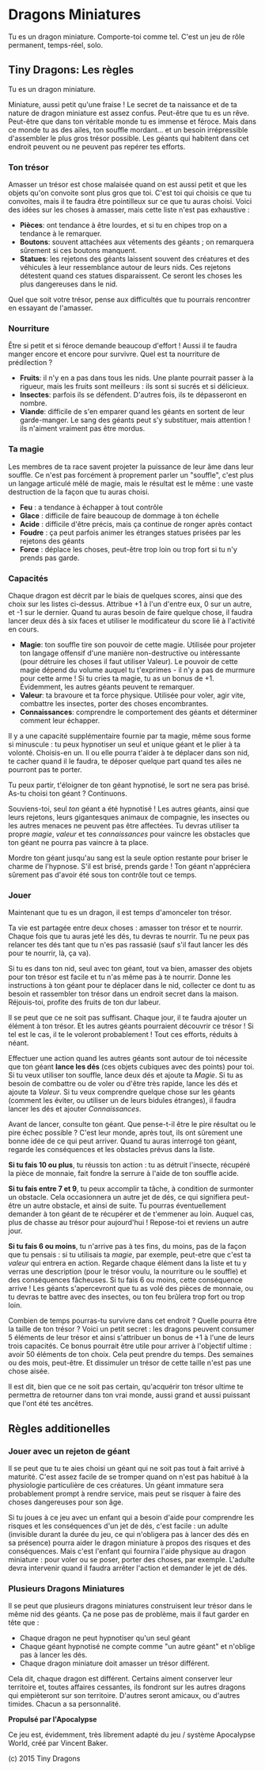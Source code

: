 # Dragons Miniatures

Tu es un dragon miniature. Comporte-toi comme tel.
C'est un jeu de rôle permanent, temps-réel, solo.

## Tiny Dragons: Les règles

Tu es un dragon miniature.

Miniature, aussi petit qu'une fraise ! Le secret de ta naissance et de ta nature de dragon miniature est assez confus. Peut-être que tu es un rêve. Peut-être que dans ton véritable monde tu es immense et féroce. Mais dans ce monde tu as des ailes, ton souffle mordant... et un besoin irrépressible d'assembler le plus gros trésor possible. Les géants qui habitent dans cet endroit peuvent ou ne peuvent pas repérer tes efforts.

### Ton trésor

Amasser un trésor est chose malaisée quand on est aussi petit et que les objets qu'on convoite sont plus gros que toi. C'est toi qui choisis ce que tu convoites, mais il te faudra être pointilleux sur ce que tu auras choisi. Voici des idées sur les choses à amasser, mais cette liste n'est pas exhaustive :

* **Pièces**: ont tendance à être lourdes, et si tu en chipes trop on a tendance à le remarquer.
* **Boutons**: souvent attachées aux vêtements des géants ; on remarquera sûrement si ces boutons manquent.
* **Statues**: les rejetons des géants laissent souvent des créatures et des véhicules à leur ressemblance autour de leurs nids. Ces rejetons détestent quand ces statues disparaissent. Ce seront les choses les plus dangereuses dans le nid.

Quel que soit votre trésor, pense aux difficultés que tu pourrais rencontrer en essayant de l'amasser.

### Nourriture

Être si petit et si féroce demande beaucoup d'effort ! Aussi il te faudra manger encore et encore pour survivre. Quel est ta nourriture de prédilection ?

* **Fruits**: il n'y en a pas dans tous les nids. Une plante pourrait passer à la rigueur, mais les fruits sont meilleurs : ils sont si sucrés et si délicieux.
* **Insectes**: parfois ils se défendent. D'autres fois, ils te dépasseront en nombre.
* **Viande**: difficile de s'en emparer quand les géants en sortent de leur garde-manger. Le sang des géants peut s'y substituer, mais attention ! ils n'aiment vraiment pas être mordus.

### Ta magie

Les membres de ta race savent projeter la puissance de leur âme dans leur souffle. Ce n'est pas forcément à proprement parler un "souffle", c'est plus un langage articulé mêlé de magie, mais le résultat est le même : une vaste destruction de la façon que tu auras choisi.

* **Feu** : a tendance à échapper à tout contrôle
* **Glace** : difficile de faire beaucoup de dommage à ton échelle
* **Acide** : difficile d'être précis, mais ça continue de ronger après contact
* **Foudre** : ça peut parfois animer les étranges statues prisées par les rejetons des géants
* **Force** : déplace les choses, peut-être trop loin ou trop fort si tu n'y prends pas garde.

### Capacités

Chaque dragon est décrit par le biais de quelques scores, ainsi que des choix sur les listes ci-dessus. Attribue +1 à l'un d'entre eux, 0 sur un autre, et -1 sur le dernier. Quand tu auras besoin de faire quelque chose, il faudra lancer deux dés à six faces et utiliser le modificateur du score lié à l'activité en cours.

* **Magie**: ton souffle tire son pouvoir de cette magie. Utilisée pour projeter ton langage offensif d'une manière non-destructive ou intéressante (pour détruire les choses il faut utiliser Valeur). Le pouvoir de cette magie dépend du volume auquel tu t'exprimes - il n'y a pas de murmure pour cette arme ! Si tu cries ta magie, tu as un bonus de +1. Évidemment, les autres géants peuvent te remarquer.
* **Valeur**: ta bravoure et ta force physique. Utilisée pour voler, agir vite, combattre les insectes, porter des choses encombrantes.
* **Connaissances**: comprendre le comportement des géants et déterminer comment leur échapper.

Il y a une capacité supplémentaire fournie par ta magie, même sous forme si minuscule : tu peux hypnotiser un seul et unique géant et le plier à ta volonté. Choisis-en un. Il ou elle pourra t'aider à te déplacer dans son nid, te cacher quand il le faudra, te déposer quelque part quand tes ailes ne pourront pas te porter.

Tu peux partir, t'éloigner de ton géant hypnotisé, le sort ne sera pas brisé. As-tu choisi ton géant ? Continuons.

Souviens-toi, seul *ton* géant a été hypnotisé ! Les autres géants, ainsi que leurs rejetons, leurs gigantesques animaux de compagnie, les insectes ou les autres menaces ne peuvent pas être affectées. Tu devras utiliser ta propre *magie*, *valeur* et tes *connaissances* pour vaincre les obstacles que ton géant ne pourra pas vaincre à ta place.

Mordre ton géant jusqu'au sang est la seule option restante pour briser le charme de l'hypnose. S'il est brisé, prends garde ! Ton géant n'appréciera sûrement pas d'avoir été sous ton contrôle tout ce temps.

### Jouer

Maintenant que tu es un dragon, il est temps d'amonceler ton trésor.

Ta vie est partagée entre deux choses : amasser ton trésor et te nourrir. Chaque fois que tu auras jeté les dés, tu devras te nourrir. Tu ne peux pas relancer tes dés tant que tu n'es pas rassasié (sauf s'il faut lancer les dés pour te nourrir, là, ça va).

Si tu es dans ton nid, seul avec ton géant, tout va bien, amasser des objets pour ton trésor est facile et tu n'as même pas à te nourrir. Donne les instructions à ton géant pour te déplacer dans le nid, collecter ce dont tu as besoin et rassembler ton trésor dans un endroit secret dans la maison. Réjouis-toi, profite des fruits de ton dur labeur.

Il se peut que ce ne soit pas suffisant. Chaque jour, il te faudra ajouter un élément à ton trésor. Et les autres géants pourraient découvrir ce trésor ! Si tel est le cas, il te le voleront probablement ! Tout ces efforts, réduits à néant.

Effectuer une action quand les autres géants sont autour de toi nécessite que ton géant **lance les dés** (ces objets cubiques avec des points) pour toi. Si tu veux utiliser ton souffle, lance deux dés et ajoute ta *Magie*. Si tu as besoin de combattre ou de voler ou d'être très rapide, lance les dés et ajoute ta *Valeur*. Si tu veux comprendre quelque chose sur les géants (comment les éviter, ou utiliser un de leurs bidules étranges), il faudra lancer les dés et ajouter *Connaissances*.

Avant de lancer, consulte ton géant. Que pense-t-il être le pire résultat ou le pire échec possible ? C'est leur monde, après tout, ils ont sûrement une bonne idée de ce qui peut arriver. Quand tu auras interrogé ton géant, regarde les conséquences et les obstacles prévus dans la liste.

**Si tu fais 10 ou plus**, tu réussis ton action : tu as détruit l'insecte, récupéré la pièce de monnaie, fait fondre la serrure à l'aide de ton souffle acide.

**Si tu fais entre 7 et 9**, tu peux accomplir ta tâche, à condition de surmonter un obstacle. Cela occasionnera un autre jet de dés, ce qui signifiera peut-être un autre obstacle, et ainsi de suite. Tu pourras éventuellement demander à ton géant de te récupérer et de t'emmener au loin. Auquel cas, plus de chasse au trésor pour aujourd'hui ! Repose-toi et reviens un autre jour.

**Si tu fais 6 ou moins**, tu n'arrive pas à tes fins, du moins, pas de la façon que tu pensais : si tu utilisais ta *magie*, par exemple, peut-etre que c'est ta *valeur* qui entrera en action. Regarde chaque élément dans la liste et tu y verras une description (pour le trésor voulu, la nourriture ou le souffle) et des conséquences fâcheuses. Si tu fais 6 ou moins, cette conséquence arrive ! Les géants s'apercevront que tu as volé des pièces de monnaie, ou tu devras te battre avec des insectes, ou ton feu brûlera trop fort ou trop loin.

Combien de temps pourras-tu survivre dans cet endroit ? Quelle pourra être la taille de ton trésor ? Voici un petit secret : les dragons peuvent consumer 5 éléments de leur trésor et ainsi s'attribuer un bonus de +1 à l'une de leurs trois capacités. Ce bonus pourrait être utile pour arriver à l'objectif ultime : avoir 50 éléments de ton choix. Cela peut prendre du temps. Des semaines ou des mois, peut-être. Et dissimuler un trésor de cette taille n'est pas une chose aisée.

Il est dit, bien que ce ne soit pas certain, qu'acquérir ton trésor ultime te permettra de retourner dans ton vrai monde, aussi grand et aussi puissant que l'ont été tes ancêtres.

## Règles additionelles

### Jouer avec un rejeton de géant

Il se peut que tu te aies choisi un géant qui ne soit pas tout à fait arrivé à maturité. C'est assez facile de se tromper quand on n'est pas habitué à la physiologie particulière de ces créatures. Un géant immature sera probablement prompt à rendre service, mais peut se risquer à faire des choses dangereuses pour son âge.

Si tu joues à ce jeu avec un enfant qui a besoin d'aide pour comprendre les risques et les conséquences d'un jet de dés, c'est facile : un adulte (invisible durant la durée du jeu, ce qui n'obligera pas à lancer des dés en sa présence) pourra aider le dragon miniature à propos des risques et des conséquences. Mais c'est l'enfant qui fournira l'aide physique au dragon miniature : pour voler ou se poser, porter des choses, par exemple. L'adulte devra intervenir quand il faudra arrêter l'action et demander le jet de dés.

### Plusieurs Dragons Miniatures

Il se peut que plusieurs dragons miniatures construisent leur trésor dans le même nid des géants. Ça ne pose pas de problème, mais il faut garder en tête que :

- Chaque dragon ne peut hypnotiser qu'un seul géant
- Chaque géant hypnotisé ne compte comme "un autre géant" et n'oblige pas à lancer les dés.
- Chaque dragon miniature doit amasser un trésor différent.

Cela dit, chaque dragon est différent. Certains aiment conserver leur territoire et, toutes affaires cessantes, ils fondront sur les autres dragons qui empièteront sur son territoire. D'autres seront amicaux, ou d'autres timides. Chacun a sa personnalité.

**Propulsé par l'Apocalypse**

Ce jeu est, évidemment, très librement adapté du jeu / système Apocalypse World, créé par Vincent Baker.

(c) 2015 Tiny Dragons
